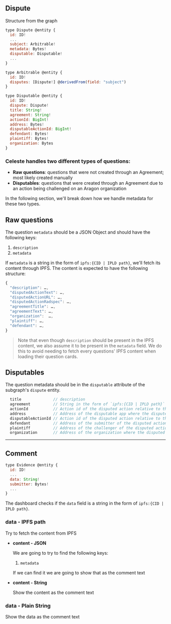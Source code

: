 
## Dispute

Structure from the graph

```javascript
type Dispute @entity {
  id: ID!
  ...
  subject: Arbitrable!
  metadata: Bytes!
  disputable: Disputable!
  ...
}
```

```javascript
type Arbitrable @entity {
  id: ID!
  disputes: [Dispute!] @derivedFrom(field: "subject")
}
```

```javascript
type Disputable @entity {
  id: ID!
  dispute: Dispute!
  title: String!
  agreement: String!
  actionId: BigInt!
  address: Bytes!
  disputableActionId: BigInt!
  defendant: Bytes!
  plaintiff: Bytes!
  organization: Bytes
}
```

### Celeste handles two different types of questions:

- **Raw questions**: questions that were not created through an Agreement; most likely created manually
- **Disputables**: questions that were created through an Agreement due to an action being challenged on an Aragon organization

In the following section, we'll break down how we handle metadata for these two types.

## Raw questions

The question `metadata` should be a JSON Object and should have the following keys:
1. `description`
2. `metadata`

If `metadata` is a string in the form of `ipfs:{CID | IPLD path}`, we'll fetch its content through IPFS.
The content is expected to have the following structure:

```javascript
{
  "description": …,
  "disputedActionText": …,
  "disputedActionURL": …,
  "disputedActionRadspec": …,
  "agreementTitle": …,
  "agreementText": …,
  "organization":  …,
  "plaintiff": …,
  "defendant": …,
}
```

> Note that even though `description` should be present in the IPFS content, we also assume it to be present in the `metadata` field. We do this to avoid needing to fetch every questions' IPFS content when loading their question cards.

## Disputables

The question metadata should be in the `disputable` attribute of the subgraph's `dispute` entity.

```javascript
  title              // description
  agreement          // String in the form of `ipfs:{CID | IPLD path}` corresponding to the agreement content
  actionId           // Action id of the disputed action relative to the agreement app
  address            // Address of the disputable app where the disputed action is taking place
  disputableActionId // Action id of the disputed action relative to the disputable app (e.g. in the context of the disputable voting app, if a vote is being disputed, disputableActionId is the vote id)
  defendant          // Address of the submitter of the disputed action
  plaintiff          // Address of the challenger of the disputed action
  organization       // Address of the organization where the disputed action is taking place
```

---

## Comment

```javascript
type Evidence @entity {
  id: ID!
  ...
  data: String!
  submitter: Bytes!
  ...
}
```

The dashboard checks if the `data` field is a string in the form of `ipfs:{CID | IPLD path}`.

### data - IPFS path

Try to fetch the content from IPFS

  - **content - JSON**

      We are going to try to find the following keys:

       1. `metadata`

      If we can find it we are going to show that as the comment text

  - **content - String**
      
      Show the content as the comment text

### data - Plain String

Show the data as the comment text
